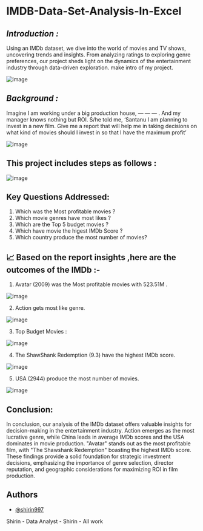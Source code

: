 # IMDB-Data-Set-Analysis-In-Excel


***Introduction :***
-
Using an IMDb dataset, we dive into the world of movies and TV shows, uncovering trends and insights. From analyzing ratings to exploring genre preferences, our project sheds light on the dynamics of the entertainment industry through data-driven exploration. make intro of my project.<p align="center">

![image](https://github.com/Ajaj583/IMDB-data-set-Analysis-in-excel/assets/158480555/63eb025c-4b48-41bc-9c5c-bfa5715a21fc)


***Background :***
-
Imagine I am working under a big production house, — — — . And my manager knows nothing but ROI. S/he told me, ‘Santanu I am planning to invest in a new film. Give me a report that will help me in taking decisions on what kind of movies should I invest in so that I have the maximum profit’

![image](https://github.com/Ajaj583/IMDB-data-set-Analysis-in-excel/assets/158480555/39e15a58-2383-4005-a318-2c0745879b3d)



 This project includes steps as follows :
 -
![image](https://github.com/Ajaj583/IMDB-data-set-Analysis-in-excel/assets/158480555/ac2ed36d-eb3b-4128-bdaf-e2c3930b0b5e)


 Key Questions Addressed:
 -
 1. Which was the Most profitable movies ?
 2. Which movie genres have most likes ?
 3. Which are the Top 5 budget movies ?
 4. Which have movie the higest IMDb Score ?
 5. Which country produce the most number of movies?

 📈 Based on the report insights ,here are the outcomes of the IMDb :- 
 -
 
  1. Avatar (2009) was the Most profitable movies with 523.51M .
  
  ![image](https://github.com/Ajaj583/IMDB-data-set-Analysis-in-excel/assets/158480555/6f51ae73-0d14-4b69-8527-b6b66c222208)


  2. Action gets most like genre.
 
 ![image](https://github.com/Ajaj583/IMDB-data-set-Analysis-in-excel/assets/158480555/3c175617-76b6-4942-9a62-e5a30128d3f9)


  3. Top Budget Movies :
  
  ![image](https://github.com/Ajaj583/IMDB-data-set-Analysis-in-excel/assets/158480555/c35c1312-66ce-4a2a-be15-dec2e42428e9)

  4. The ShawShank Redemption (9.3) have the highest IMDb score.
 
 ![image](https://github.com/Ajaj583/IMDB-data-set-Analysis-in-excel/assets/158480555/6e2cb7d6-f304-45aa-a50f-1a45eef00ac3)

  5. USA (2944) produce the most number of movies.
 
 ![image](https://github.com/Ajaj583/IMDB-data-set-Analysis-in-excel/assets/158480555/2ef195f2-deb3-41e2-9d3d-8a4126edbf1b)



Conclusion:
-
In conclusion, our analysis of the IMDb dataset offers valuable insights for decision-making in the entertainment industry. Action emerges as the most lucrative genre, while China leads in average IMDb scores and the USA dominates in movie production. "Avatar" stands out as the most profitable film, with "The Shawshank Redemption" boasting the highest IMDb score. These findings provide a solid foundation for strategic investment decisions, emphasizing the importance of genre selection, director reputation, and geographic considerations for maximizing ROI in film production.


## Authors

- [@shirin997](https://github.com/Shirin997)

Shirin - Data Analyst - Shirin - All work

